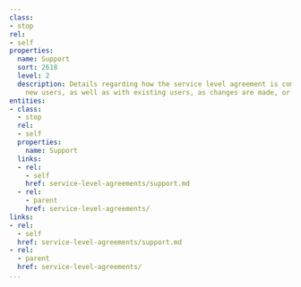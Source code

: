 ```yaml
---
class:
- stop
rel:
- self
properties:
  name: Support
  sort: 2618
  level: 2
  description: Details regarding how the service level agreement is communicated to
    new users, as well as with existing users, as changes are made, or incidents occur.
entities:
- class:
  - stop
  rel:
  - self
  properties:
    name: Support
  links:
  - rel:
    - self
    href: service-level-agreements/support.md
  - rel:
    - parent
    href: service-level-agreements/
links:
- rel:
  - self
  href: service-level-agreements/support.md
- rel:
  - parent
  href: service-level-agreements/
...
```

